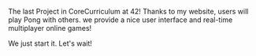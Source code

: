 The last Project in CoreCurriculum at 42!
Thanks to my website, users will play Pong with others. we provide a nice
user interface and real-time multiplayer online games!

We just start it. Let's wait!
